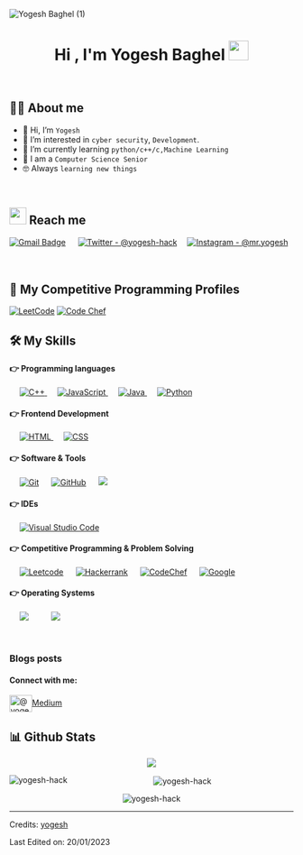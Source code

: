 ![Yogesh Baghel (1)](https://user-images.githubusercontent.com/83384315/208284516-8e06307c-7422-45a6-a7a7-3d18aa8db0a5.png)

<h1 align="center">Hi , I'm Yogesh Baghel <img src="https://media.giphy.com/media/hvRJCLFzcasrR4ia7z/giphy.gif" width="35"></h1>

<br>

## 💁‍♂️ About me
- 👋 Hi, I’m `Yogesh`
- 👀 I’m interested in `cyber security`, `Development`.
- 🌱 I’m currently learning `python/c++/c,Machine Learning`
- :school: I am a `Computer Science Senior `
- :nerd_face: Always `learning new things`

<br>

## <img src="https://media.giphy.com/media/iY8CRBdQXODJSCERIr/giphy.gif" width="30px"> Reach me

[![Gmail Badge](https://img.shields.io/badge/Gmail-D14836?style=for-the-badge&logo=gmail&logoColor=white)](mailto:yogesh0909baghel@gmail.com) &emsp;
[![Twitter - @yogesh-hack](https://img.shields.io/badge/Twitter-1DA1F2?style=for-the-badge&logo=twitter&logoColor=white)](https://twitter.com/@yogesh-hack)&emsp;
[![Instagram - @mr.yogesh](https://img.shields.io/badge/Instagram-E4405F?style=for-the-badge&logo=instagram&logoColor=white )](https://www.instagram.com/mr.yo_ge_sh)
<br><br>
&emsp;&emsp;&emsp;
<br>

## 👀 My Competitive Programming Profiles

<p align="left">
	<a href="https://leetcode.com/yogesh0909baghel/"><img src="https://img.icons8.com/external-tal-revivo-shadow-tal-revivo/50/000000/external-level-up-your-coding-skills-and-quickly-land-a-job-logo-shadow-tal-revivo.png" alt="LeetCode"/></a>
	<a href="https://www.codechef.com/users/yugi123/"><img src="https://img.icons8.com/color/50/000000/codechef.png" alt="Code Chef"/></a>
</p>


## 🛠️ My Skills

#### 👉 Programming languages

<p align="left"> 
<!--   &emsp; 
  <a href="https://www.cprogramming.com/" target="_blank"> 
    <img alt="C" src="https://img.shields.io/badge/C%20-%232370ED.svg?style=plastic&logo=c&logoColor=white">
  </a>  -->
  &emsp;
  <a href="https://www.w3schools.com/cpp/" target="_blank"> 
    <img alt="C++" src="https://img.shields.io/badge/C++%20-%2300599C.svg?style=plastic&logo=c%2B%2B&logoColor=white">
  </a> 
  &emsp;
  <a href="https://developer.mozilla.org/en-US/docs/Web/JavaScript" target="_blank"> 
     <img alt="JavaScript" src="https://img.shields.io/badge/JavaScript%20-%23F7DF1E.svg?style=plastic&logo=javascript&logoColor=black">
   </a>
  &emsp;
  <a href="https://www.java.com" target="_blank"> 
    <img alt="Java" src="https://img.shields.io/badge/Java-%23007396.svg?style=plastic&logo=java&logoColor=white">
  </a>
  &emsp;
   <a href="https://www.python.org" target="_blank">
    <img alt="Python" src="https://img.shields.io/badge/Python%20-%2314354C.svg?style=plastic&logo=python&logoColor=white">
  </a>
</p>

#### 👉 Frontend Development
<p align="left"> 
  &emsp; 
  <a href="https://www.w3.org/html/" target="_blank"> 
   <img alt="HTML" src="https://img.shields.io/badge/HTML5%20-%23E34F26.svg?style=plastic&logo=html5&logoColor=white">
  </a>   
  &emsp;
  <a href="https://www.w3schools.com/css/" target="_blank">
    <img alt="CSS" src="https://img.shields.io/badge/CSS%20-%231572B6.svg?style=plastic&logo=css3&logoColor=white">
  </a> 
</p>

 #### 👉 Software & Tools
 
<p align="left">
  &emsp;
    <a href="#"><img alt="Git" src="https://img.shields.io/badge/Git%20-%23F05033.svg?style=plastic&logo=git&logoColor=white"></a>
  &emsp;
    <a href="#"><img alt="GitHub" src="https://img.shields.io/badge/github-%23181717.svg?style=plastic&logo=github&logoColor=white"></a>
  &emsp;
   <a href="#"><img src="https://img.shields.io/badge/Linux-FCC624?style=plastic&logo=linux&logoColor=black"></a>
  &emsp;
  
 #### 👉 IDEs
 
<p align="left">
  &emsp;
    <a href="#"><img alt="Visual Studio Code" src="https://img.shields.io/badge/Visual%20Studio%20Code-0078d7.svg?style=plastic&logo=visual-studio-code&logoColor=white"></a>
  &emsp;
<!--     <a href="#"><img alt="Atom" src="https://img.shields.io/badge/atom-%2366595C.svg?&style=plastic&logo=atom&logoColor=white" /></a> -->
  &emsp;
<!--     <a href="#"><img alt="Eclipse" src="https://img.shields.io/badge/eclipse%20ide-%232C2255.svg?&style=plastic&logo=eclipse%20ide&logoColor=white" /></a> -->
</p>

 #### 👉 Competitive Programming & Problem Solving
 
<p align="left">
  &emsp;
<!--     <a href="#"><img alt = "Codeforces" src="https://img.shields.io/badge/codeforces%20-%231F8ACB.svg?style=plastic&logo=codeforces&logoColor=white" /></a>	
  &emsp; -->
    <a href="#"><img alt = "Leetcode" src="https://img.shields.io/badge/leetcode%20-%23FFA116.svg?style=plastic&logo=leetcode&logoColor=black" /></a>
  &emsp;
    <a href="#"><img alt = "Hackerrank" src="https://img.shields.io/badge/hackerrank-%232EC866.svg?style=plastic&logo=hackerrank&logoColor=white" /></a>
  &emsp;
    <a href="#"><img alt = "CodeChef" src="https://img.shields.io/badge/codechef-%235B4638.svg?style=plastic&logo=codechef&logoColor=white" /></a>
  &emsp;
    <a href="#"><img alt = "Google" src="https://img.shields.io/badge/google-%234285F4.svg?style=plastic&logo=google&logoColor=white" /></a>
  &emsp;
<!--     <a href="#"><img alt = "Codin Game" src="https://img.shields.io/badge/codingame-%23F2BB13.svg?&style=plastic&logo=codingame&logoColor=black" /></a> -->
</p>

 #### 👉 Operating Systems
 
<p align="left">
  &emsp;
    <a href="#"><img src="https://img.shields.io/badge/Linux-FCC624?style=plastic&logo=linux&logoColor=black"></a>
  &emsp;
<!--     <a href="#"><img src="https://img.shields.io/badge/Ubuntu-E95420?style=plastic&logo=ubuntu&logoColor=white"></a> -->
  &emsp;
    <a href="#"><img src="https://img.shields.io/badge/Windows-0078D6?style=plastic&logo=windows&logoColor=white"></a>
  &emsp;
<!--     <a href="#"><img src="https://img.shields.io/badge/pop!_os-%2348B9C7.svg?style=plastic&&logo=pop!_os&logoColor=white" /></a>	   -->
</p>

<br/>

### Blogs posts

<h4 align="left">Connect with me:</h4>
<p align="left">
<a href="https://medium.com/@yogesh0909baghel" target="blank"><img align="center" src="https://encrypted-tbn0.gstatic.com/images?q=tbn:ANd9GcRHvc3KaUA3oUQrm_0sfC937gw1HKfnsBe1A84wM6X9ATCcO5s2tRWmSDZuKxvb1WlU4e0&usqp=CAU" alt="@yogesh0909baghel" height="30" width="40" />Medium</a>
</p>


## 📊 Github Stats
<div align="center">

![](https://github-profile-trophy.vercel.app/?username=yogesh-hack&theme=radical&no-frame=true&no-bg=true&margin-w=4)


<p><img align="left" src="https://github-readme-stats.vercel.app/api/top-langs?username=yogesh-hack&show_icons=true&locale=en&layout=compact" alt="yogesh-hack" /></p>

<p>&nbsp;<img align="center" src="https://github-readme-stats.vercel.app/api?username=yogesh-hack&show_icons=true&locale=en" alt="yogesh-hack" /></p>

<p><img align="center" src="https://github-readme-streak-stats.herokuapp.com/?user=yogesh-hack&" alt="yogesh-hack" /></p>
	
</div>




-----
Credits: [yogesh](https://github.com/yogesh-hack)

Last Edited on: 20/01/2023
